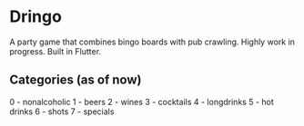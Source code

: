 # Dringo

A party game that combines bingo boards with pub crawling. Highly work in progress.
Built in Flutter.

## Categories (as of now)

0 - nonalcoholic
1 - beers
2 - wines
3 - cocktails
4 - longdrinks
5 - hot drinks
6 - shots
7 - specials
